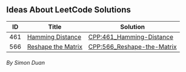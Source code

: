 ## Ideas About LeetCode Solutions



| ID        | Title         | Solution  |
| ------------- |-------------| ----- |
| 461      | [Hamming Distance](https://leetcode.com/problems/hamming-distance/#/description) | [CPP:461_Hamming-Distance](cpp/461_Hamming-Disatance) |
| 566      | [Reshape the Matrix](https://leetcode.com/problems/reshape-the-matrix/#/description)      | [CPP:566_Reshape-the-Matrix](cpp/566_Reshape-the-Matrix) |




###### By Simon Duan
